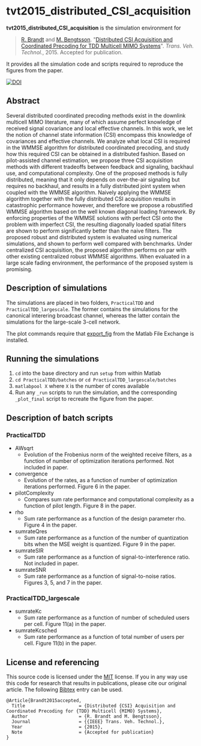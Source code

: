 tvt2015_distributed_CSI_acquisition
====

**tvt2015_distributed_CSI_acquisition** is the simulation environment for
> [R. Brandt][rabr5411] and [M. Bengtsson][matben]. "[Distributed CSI Acquisition and Coordinated
Precoding for TDD Multicell MIMO Systems][diva]". *Trans. Veh. Technol.*, 2015. Accepted for publication.

It provides all the simulation code and scripts required to reproduce the 
figures from the paper.

[![DOI](https://zenodo.org/badge/6698/rasmusbrandt/tvt2015_distributed_CSI_acquisition.svg)](http://dx.doi.org/10.5281/zenodo.16939)

## Abstract
Several distributed coordinated precoding methods exist in the downlink multicell MIMO literature, many of which assume perfect knowledge of received signal covariance and local effective channels. In this work, we let the notion of channel state information (CSI) encompass this knowledge of covariances and effective channels. We analyze what local CSI is required in the WMMSE algorithm for distributed coordinated precoding, and study how this required CSI can be obtained in a distributed fashion. Based on pilot-assisted channel estimation, we propose three CSI acquisition methods with different tradeoffs between feedback and signaling, backhaul use, and computational complexity. One of the proposed methods is fully distributed, meaning that it only depends on over-the-air signaling but requires no backhaul, and results in a fully distributed joint system when coupled with the WMMSE algorithm. Naively applying the WMMSE algorithm together with the fully distributed CSI acquisition results in catastrophic performance however, and therefore we propose a robustified WMMSE algorithm based on the well known diagonal loading framework. By enforcing properties of the WMMSE solutions with perfect CSI onto the problem with imperfect CSI, the resulting diagonally loaded spatial filters are shown to perform significantly better than the naive filters. The proposed robust and distributed system is evaluated using numerical simulations, and shown to perform well compared with benchmarks. Under centralized CSI acquisition, the proposed algorithm performs on par with other existing centralized robust WMMSE algorithms. When evaluated in a large scale fading environment, the performance of the proposed system is promising.

## Description of simulations
The simulations are placed in two folders, `PracticalTDD` and `PracticalTDD_largescale`. The former contains the simulations for the canonical interering broadcast channel, whereas the latter contain the simulations for the large-scale 3-cell network.

The plot commands require that [export_fig](https://www.mathworks.com/matlabcentral/fileexchange/23629-export-fig) from the Matlab File Exchange is installed.

## Running the simulations
1. `cd` into the base directory and run `setup` from within Matlab
2. `cd PracticalTDD/batches` or `cd PracticalTDD_largescale/batches`
3. `matlabpool X` where `X` is the number of cores available
4. Run any `_run` scripts to run the simulation, and the corresponding 
   `_plot_final` script to recreate the figure from the paper.

## Description of batch scripts
### PracticalTDD
- AWsqrt
  - Evolution of the Frobenius norm of the weighted receive filters, as a function of number of optimization iterations performed. Not included in paper.
- convergence
  - Evolution of the rates, as a function of number of optimization iterations performed. Figure 6 in the paper.
- pilotComplexity
  - Compares sum rate performance and computational complexity as a function of pilot length. Figure 8 in the paper.
- rho
  - Sum rate performance as a function of the design parameter rho. Figure 4 in the paper.
- sumrateQres
  - Sum rate performance as a function of the number of quantization bits when the MSE weight is quantized. Figure 9 in the paper.
- sumrateSIR
  - Sum rate performance as a function of signal-to-interference ratio. Not included in paper.
- sumrateSNR
  - Sum rate performance as a function of signal-to-noise ratios. Figures 3, 5, and 7 in the paper.

### PracticalTDD_largescale
- sumrateKc
  - Sum rate performance as a function of number of scheduled users per cell. Figure 11(a) in the paper.
- sumrateKcsched
  - Sum rate performance as a function of total number of users per cell. Figure 11(b) in the paper.

## License and referencing
This source code is licensed under the [MIT][mit] license. If you in any way use this code for research that results in publications, please cite our original article. The following [Bibtex][bibtex] entry can be used.

```
@Article{Brandt2015accepted,
  Title                    = {Distributed {CSI} Acquisition and Coordinated Precoding for {TDD} Multicell {MIMO} Systems},
  Author                   = {R. Brandt and M. Bengtsson},
  Journal                  = {{IEEE} Trans. Veh. Technol.},
  Year                     = {2015},
  Note                     = {Accepted for publication}
}
```

[rabr5411]: http://www.kth.se/profile/rabr5411
[matben]: http://www.kth.se/profile/matben
[diva]: http://kth.diva-portal.org/smash/get/diva2:811008/FULLTEXT01.pdf
[mit]: http://choosealicense.com/licenses/mit
[bibtex]: http://www.bibtex.org/

